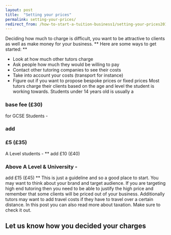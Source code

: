 ```yaml
---
layout: post
title:  "Setting your prices"
permalink: setting-your-prices/
redirect_from: /how-to-start-a-tuition-business1/setting-your-prices2012014/
---
```

Deciding how much to charge is difficult, you want to be attractive to clients
as well as make money for your business. ** Here are some ways to get started:
**

* Look at how much other tutors charge 
* Ask people how much they would be willing to pay 
* Contact other tutoring companies to see their costs 
* Take into account your costs (transport for instance) 
* Figure out if you want to propose bespoke prices or fixed prices 
Most tutors charge their clients based on the age and level the student is
working towards. Students under 14 years old is usually a 

### base fee (£30)

for GCSE Students - 

### add

### £5 (£35)

A Level students - ** add £10
(£40) 

### Above A Level & University -

add £15 (£45) ** This is just a
guideline and so a good place to start. You may want to think about your brand
and target audience. If you are targeting high end tutoring then you need to
be able to justify the high price and remember that some clients will be
priced out of your business. Additionally tutors may want to add travel costs
if they have to travel over a certain distance. In this post you can also read
more about taxation. Make sure to check it out.

## Let us know how you decided your charges
